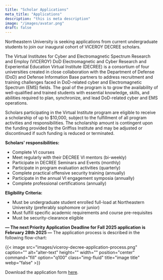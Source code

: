 ```yaml
---
title: "Scholar Applications"
meta_title: "Applications"
description: "this is meta description"
image: "/images/avatar.png"
draft: false
---
```


Northeastern University is seeking applications from current undergraduate students to join our inaugural cohort of VICEROY DECREE scholars.

The Virtual Institutes for Cyber and Electromagnetic Spectrum Research and Employ (VICEROY) DoD Electromagnetic and Cyber Research and Experiential Education Virtual Institute (DECREE) is a consortium of four universities created in close collaboration with the Department of Defense (DoD) and Defense Information Base partners to address recruitment and training challenges faced in DoD-related cyber and Electromagnetic Spectrum (EMS) fields. The goal of the program is to grow the availability of well-qualified and trained students with essential knowledge, skills, and abilities required to plan, synchronize, and lead DoD-related cyber and EMS operations.

Scholars participating in the Virtual Institute program are eligible to receive a scholarship of up to $10,000, subject to the fulfillment of all program activities and responsibilities. The scholarship amount is contingent upon the funding provided by the Griffiss Institute and may be adjusted or discontinued if such funding is reduced or terminated.

**Scholars' responsibilities:**
- Complete VI courses
- Meet regularly with their DECREE VI mentors (bi-weekly)
- Participate in DECREE Seminars and Events (monthly)
- Participate in program evaluation activities (quarterly)
- Complete practical offensive security training (annually)
- Participate in the annual VI engagement symposia (annually)
- Complete professional certifications (annually)


**Eligibility Criteria:**
- Must be undergraduate student enrolled full-load at Northeastern University (preferably sophomore or junior)
- Must fulfill specific academic requirements and course pre-requisites 
- Must be security-clearance eligible

**— The next Priority Application Deadline for Fall 2025 application is February 28th 2025 —**
The application process is described in the following flow-chart:

{{< image src="images/viceroy-decree-application-process.png" caption="" alt="alter-text" height="" width="" position="center" command="fill" option="q100" class="img-fluid" title="image title"  webp="false" >}}

Download the application form [here](/files/decreeapp2025.pdf).
